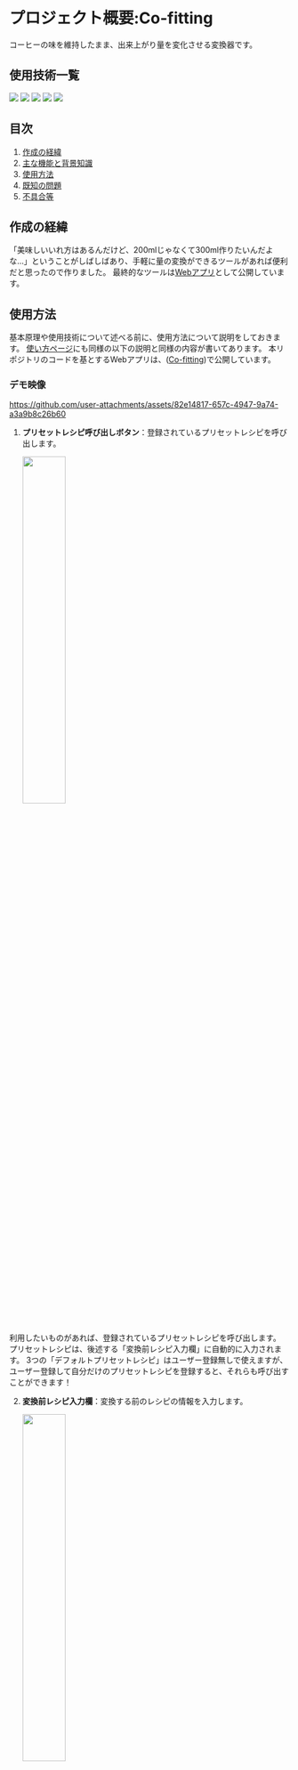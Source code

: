 # プロジェクト概要:Co-fitting

コーヒーの味を維持したまま、出来上がり量を変化させる変換器です。

## 使用技術一覧
<!-- シールド一覧 -->
<p style="display: inline">
  <img src="https://img.shields.io/badge/-Html5-E34F26.svg?logo=html5&style=plastic">
  <img src="https://img.shields.io/badge/-Css3-1572B6.svg?logo=css3&style=plastic">
  <img src="https://img.shields.io/badge/-Javascript-F7DF1E.svg?logo=javascript&style=plastic">
  <img src="https://img.shields.io/badge/-Jquery-0769AD.svg?logo=jquery&style=plastic">
  <img src="https://img.shields.io/badge/-Django-07AD69.svg?logo=django&style=plastic">
</p>

## 目次

1. [作成の経緯](#作成の経緯)
2. [主な機能と背景知識](#主な機能と背景知識)
3. [使用方法](#使用方法)
4. [既知の問題](#既知の問題)
5. [不具合等](#不具合等)

## 作成の経緯

「美味しいいれ方はあるんだけど、200mlじゃなくて300ml作りたいんだよな...」ということがしばしばあり、手軽に量の変換ができるツールがあれば便利だと思ったので作りました。
最終的なツールは[Webアプリ](https://co-fitting.com)として公開しています。

## 使用方法

基本原理や使用技術について述べる前に、使用方法について説明をしておきます。
[使い方ページ](https://co-fitting.com/how-to-use)にも同様の以下の説明と同様の内容が書いてあります。
本リポジトリのコードを基とするWebアプリは、([Co-fitting](https://co-fitting.com))で公開しています。

### デモ映像

https://github.com/user-attachments/assets/82e14817-657c-4947-9a74-a3a9b8c26b60

1. **プリセットレシピ呼び出しボタン**：登録されているプリセットレシピを呼び出します。

   <img src="recipes/static/images/how-to-description/presetRecipe.png" width="40%">

  利用したいものがあれば、登録されているプリセットレシピを呼び出します。
  プリセットレシピは、後述する「変換前レシピ入力欄」に自動的に入力されます。
  3つの「デフォルトプリセットレシピ」はユーザー登録無しで使えますが、ユーザー登録して自分だけのプリセットレシピを登録すると、それらも呼び出すことができます！

2. **変換前レシピ入力欄**：変換する前のレシピの情報を入力します。

   <img src="recipes/static/images/how-to-description/originRecipeForm.png" width="40%">

   投数、豆の量、そして各投入段階の経過時間と注湯量を記入します。<br>
      ※ 投数を入力すると、その分だけレシピ入力欄が生成されます。<br>
   アイスコーヒーを入れたい場合は、アイスモードをONにし、氷量を入力します。

   <img src="recipes/static/images/how-to-description/originRecipeForm-ice-mode.png" width="40%">

4. **変換目標入力欄**：変換後のレシピの情報を入力します。

   <img src="recipes/static/images/how-to-description/targetParameterForm-bean-water.png" width="40%">

   目標とする豆の量、総湯量、そして豆と湯の比率を指定します。

   **倍率変換**

     変換目標の入力が手間かと思い、倍率を入力するだけで変換できる機能を実装しました

      <img src="recipes/static/images/how-to-description/targetParameterForm-convertRate.png" width="40%">

   **入力補助**

     豆量と総湯量の両方が入力されると自動的に比率が計算・入力されます。<br>
     また、豆量あるいは総湯量のいずれかが入力された状態で比率が入力されると、もう一方が更新されます。<br>
     クリアボタンを押すと、変換目標入力欄の値が全てクリアされます。

      ※ 入力補助機能がある都合上、豆量・総湯量・比率が全て入力されていると目標値の変更が難しくなる問題を確認したため本機能を実装しました。

   **蒸らし固定ボタン**

      蒸らし湯量を固定した状態での変換が可能です。<br>
      基本的にはOFFで良いと思いますが、大幅な最終量変化がある場合は固定OFFでも良いかも知れません

5. **変換後レシピの出力**：変換されたレシピが表形式で表示されます。

   <img src="recipes/static/images/how-to-description/convertedRecipe.png" width="40%">   

6. **ストップウォッチ機能**：抽出時の経過時間を計測する機能です。

   <img src="recipes/static/images/how-to-description/stopWatch.png" width="40%">

   スタートボタンを押すと計測が始まり、ストップボタンを押すと計測が終了します。

</details>

## 主な機能と背景知識

このCo-fittingの主な機能は3つです
- 量の変換機能
- マイプリセットの登録機能
- 課金によるプリセット枠増枠

### 量の変換機能
これは「コーヒーの味を維持しながら出来上がり量を変化させる」という処理を行う、本ツールのメイン部分です。ちなみに、この変換器が行っている変換処理の根幹は、「変換前と変換後の最終量から倍率を求め、各注湯プロセスに倍率をかける」という単純な比率変換です。
そのため変換には複雑な処理を必要とせず、HTML･CSSとJavaScript(jQuery)のみで実現されています。

#### Tips:単純な比率変換が味のキープに結び付く理由

ここでは、「この比率変換がなぜ味のキープにつながるのか」という点について述べます(コーヒー自体の理論に興味がない方は本節を読み飛ばしても大丈夫です)。

<details>
<summary>単純な比率変換が味のキープに結びつく理由</summary>
  
### 前提となる基本原理：成分が溶け出す順番

まず、コーヒーの粉から溶け出す成分には、「溶け出す順番」というものがあります。

抽出の際には湯を注ぐので、親水性のものから疎水性のものという順番で溶け出してくるというわけです。

しかし溶け出す成分の種類はとても多く、それら一つ一つを特定してコントロールするということはほぼ不可能に近いです。

ですが、この溶け出す順番には経験則的にいわれているある程度の大まかな流れがあります。それは、 **「香り→酸味→甘み→苦味→雑味」** の順に溶け出すという流れです。下図のように、溶け出しやすさのピークがこの順番に来るというイメージですね。

そこで、図をもとに「抽出をどの程度進めるか」によって、大まかなコーヒーの味を調整することができるのです。

これは本変換器を利用しない場合にも有効な基本原理なので、ぜひ自分でコーヒーを淹れる際にも意識し、湯温や粉の粒度などを調整してみてください。

<div align="center">
  <img src="recipes/static/images/how-to-description/extraction-graph.png" width="80%">
</div>

※ 上図は[Kenken Coffeeさんの動画](https://youtu.be/lg7bafltXsk?si=rhBRmGLMRcgXcitu&t=848)に登場したものを参考に作成

### 本ツールにおける基本原理の応用

本変換器が行っていることは、単純な比率変換です。
本節では、その単純な比率変換が味のキープに結びつく理由について説明します。

さて、本ツールを理解する上で重要なのは、 **「どの味をどれだけ抽出するか」** という点です。

先ほど述べた通り、コーヒーの味は「香り→酸味→甘み→苦味→雑味」という順番で溶け出してくるとされています。

この順番を踏まえると、例えば「甘み」が出やすい時点で大量に湯を注げば、甘味成分の多いコーヒーが全体量中の多くを占め、その後段階で出てくるはずの苦味は少なく、酸味や甘みの多いコーヒーになります。
一方、「苦味」の時点で大量に湯を注げば、甘みの割合が比較的少なくなって甘みを感じにくくなります。

つまり本ツールでは、元レシピにおける各タイミングでの注湯配分を維持することで、「どの味が出やすい(割合が大きい)タイミングで」「全体量のどれだけを占める分注ぐのか」を維持し、コーヒー成分のバランス(=味)を保っているというわけです。

余談ですが、これは前節でも述べたように、本来「抽出をどの程度進めるかによって、大まかな味を決定できる」という話であり、このツールではその理論を本来とは異なる形で利用しています。
その点に注意して、このページの説明を理解していただければと思います。

</details>

### マイプリセットの登録機能
「マイプリセットの登録機能」は、変換元レシピを各々が登録しておき、簡単に呼び出せるようにするための機能です。ユーザー登録をしていただき、マイプリセット登録することで、変換元レシピ入力時と同様のUIからマイプリセットを呼び出せます。
これは<b>変換を行う際</b>にも、<b>普段のコーヒーレシピのメモ</b>にも便利かと思います。
この部分はバックエンド処理も必要だったので、Djangoを使っています。

![image.png](https://qiita-image-store.s3.ap-northeast-1.amazonaws.com/0/3482722/894ec3bb-993b-4e36-b1de-184d4cf8dd6d.png)

![image.png](https://qiita-image-store.s3.ap-northeast-1.amazonaws.com/0/3482722/348a51b5-64e2-4c7c-9ddb-2f02149a4cb5.png)


### 課金によるプリセット枠増枠
最後に、3つ目の「課金によるプリセット枠増枠」について説明します。まず本サービスの仕様として、ユーザーが新規登録をすると、<b>マイプリセット枠</b>というものが1つ配布されます。ユーザーはこのマイプリセット枠の上限を超えてプリセット登録を行うことはできません。
そして「もっとプリセットを登録したい」という場合には、月額100円でプリセット枠を3枠増枠(つまり合計4枠に)することができます。
この課金機能の実装には、Stripeが使われています。

![image.png](https://qiita-image-store.s3.ap-northeast-1.amazonaws.com/0/3482722/83aeb494-785b-4238-8798-0abef6a33b06.png)

## 既知の問題

### 湯の抜け
  
この変換器では、豆量変化による流速(湯の抜け)の変化が加味されていません。単純な比率変換であることを理解した上で、変換結果を参考にしてください。<br>
湯の抜けが考慮されていないため、投数が少ない(3投以下)とかなり無理のあるレシピになってしまうことがあります。投数の多いレシピでお試しください。

なお、この問題に対する改善を検討中ですが、現在具体的な改善の目処は立っていません。

## 実装予定の機能

### 高度な変換機能

変換倍率に応じて、注湯タイミングの時間を引き延ばしたり、雑味を軽減するために最終湯量の割合を減らすなど、より高度な変換ができる機能を実装予定です。
  
## 不具合等

バグ修正等は[Googleフォーム](https://docs.google.com/forms/d/e/1FAIpQLSfV0YJ6VBoIUsFkAkiktcJMfc2jZRZ9aRZmbi-_JdEmUK2uIA/viewform)か、GitHubの[issue](https://github.com/Hiru-ge/Co-fitting/issues)まで連絡をお願いします！
